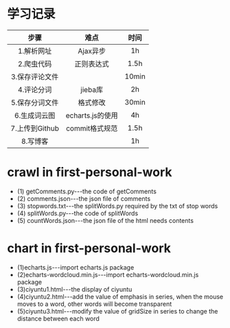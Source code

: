 # 学习记录
|  步骤 | 难点 |时间 |
| :---: |:-----: | :---: |
| 1.解析网址 | Ajax异步 | 1h |  
| 2.爬虫代码 | 正则表达式 | 1.5h |
| 3.保存评论文件 |  | 10min |
| 4.评论分词 | jieba库 | 2h |
| 5.保存分词文件 | 格式修改 | 30min |
| 6.生成词云图 | echarts.js的使用 | 4h |
| 7.上传到Github | commit格式规范 | 1.5h |
| 8.写博客 | | 1h |

# crawl in first-personal-work
* (1) getComments.py---the code of getComments
* (2) comments.json---the json file of comments
* (3) stopwords.txt---the splitWords.py required by the txt of stop words
* (4) splitWords.py---the code of splitWords
* (5) countWords.json---the json file of the html needs contents

# chart in first-personal-work
* (1)echarts.js---import echarts.js package
* (2)echarts-wordcloud.min.js---import echarts-wordcloud.min.js package
* (3)ciyuntu1.html---the display of ciyuntu
* (4)ciyuntu2.html---add the value of emphasis in series, when the mouse moves to a word, other words will become transparent
* (5)ciyuntu3.html---modify the value of gridSize in series to change the distance between each word



